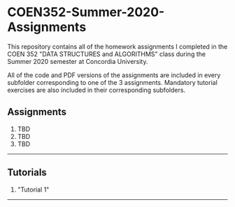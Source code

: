 # COEN352-Summer-2020-Assignments

This repository contains all of the homework assignments I completed in the COEN 352 "DATA STRUCTURES and ALGORITHMS" class during the Summer 2020 semester at Concordia University.

All of the code and PDF versions of the assignments are included in every subfolder corresponding to one of the 3 assignments. Mandatory tutorial exercises are also included in their corresponding subfolders.

## Assignments

1. TBD
2. TBD
3. TBD

---

## Tutorials

1. "Tutorial 1"

---
